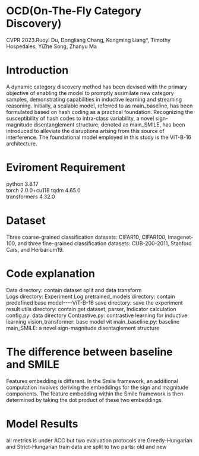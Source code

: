 # OCD(On-The-Fly Category Discovery)
CVPR 2023.Ruoyi Du, Dongliang Chang, Kongming Liang*, Timothy Hospedales, YiZhe Song, Zhanyu Ma
# Introduction
A dynamic category discovery method has been devised with the primary objective of enabling the model to promptly assimilate new category samples, demonstrating capabilities in inductive learning and streaming reasoning. Initially, a scalable model, referred to as main_baseline, has been formulated based on hash coding as a practical foundation. Recognizing the susceptibility of hash codes to intra-class variability, a novel sign-magnitude disentanglement structure, denoted as main_SMILE, has been introduced to alleviate the disruptions arising from this source of interference. The foundational model employed in this study is the ViT-B-16 architecture.
# Eviroment Requirement
python                    3.8.17  
torch                     2.0.0+cu118 
tqdm                      4.65.0                 
transformers              4.32.0  
# Dataset
Three coarse-grained classification datasets: CIFAR10, CIFAR100, Imagenet-100, and three fine-grained classification
datasets: CUB-200-2011, Stanford Cars, and Herbarium19.
# Code explanation
 Data directory: contain dataset split and data transform <br>
 Logs directory: Experiment Log
 pretrained_models directory: contain predefined base model----ViT-B-16
 save directory: save the experiment result
 utils directory: contain get dataset, parser, Indicator calculation
 config.py: data directory
 Contrastive.py: contrastive learning for inductive learning
 vision_transformer: base model vit
 main_baseline.py: baseline
 main_SMILE: a novel sign-magnitude disentaglement structure
# The difference between baseline and SMILE
Features embedding is different. In the Smile framework, an additional computation involves deriving the embeddings for the sign and magnitude components. The feature embedding within the Smile framework is then determined by taking the dot product of these two embeddings. 

# Model Results
all metrics is under ACC but two evaluation protocols are Greedy-Hungarian and Strict-Hungarian
train data are split to two parts: old and new





